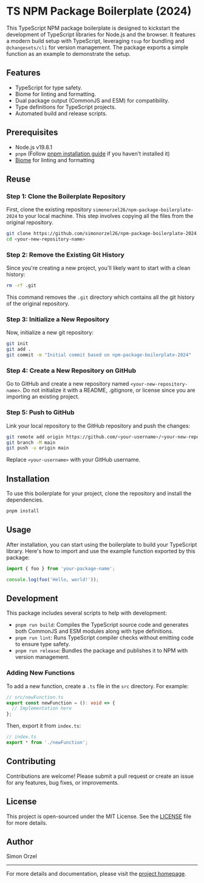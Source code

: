 

# TS NPM Package Boilerplate (2024)

This TypeScript NPM package boilerplate is designed to kickstart the development of TypeScript libraries for Node.js and the browser. It features a modern build setup with TypeScript, leveraging `tsup` for bundling and `@changesets/cli` for version management. The package exports a simple function as an example to demonstrate the setup.

## Features

- TypeScript for type safety.
- Biome for linting and formatting.
- Dual package output (CommonJS and ESM) for compatibility.
- Type definitions for TypeScript projects.
- Automated build and release scripts.

## Prerequisites

- Node.js v19.8.1
- `pnpm` (Follow [pnpm installation guide](https://pnpm.io/installation) if you haven't installed it)
- [Biome](https://biomejs.dev/) for linting and formatting

## Reuse

### Step 1: Clone the Boilerplate Repository

First, clone the existing repository `simonorzel26/npm-package-boilerplate-2024` to your local machine. This step involves copying all the files from the original repository.

```bash
git clone https://github.com/simonorzel26/npm-package-boilerplate-2024.git <your-new-repository-name>
cd <your-new-repository-name>
```

### Step 2: Remove the Existing Git History

Since you're creating a new project, you'll likely want to start with a clean history:

```bash
rm -rf .git
```

This command removes the `.git` directory which contains all the git history of the original repository.

### Step 3: Initialize a New Repository

Now, initialize a new git repository:

```bash
git init
git add .
git commit -m "Initial commit based on npm-package-boilerplate-2024"
```

### Step 4: Create a New Repository on GitHub

Go to GitHub and create a new repository named `<your-new-repository-name>`. Do not initialize it with a README, .gitignore, or license since you are importing an existing project.

### Step 5: Push to GitHub

Link your local repository to the GitHub repository and push the changes:

```bash
git remote add origin https://github.com/<your-username>/<your-new-repository-name>.git
git branch -M main
git push -u origin main
```

Replace `<your-username>` with your GitHub username.


## Installation

To use this boilerplate for your project, clone the repository and install the dependencies.

```bash
pnpm install
```

## Usage

After installation, you can start using the boilerplate to build your TypeScript library. Here's how to import and use the example function exported by this package:

```typescript
import { foo } from 'your-package-name';

console.log(foo('Hello, world!'));
```

## Development

This package includes several scripts to help with development:

- `pnpm run build`: Compiles the TypeScript source code and generates both CommonJS and ESM modules along with type definitions.
- `pnpm run lint`: Runs TypeScript compiler checks without emitting code to ensure type safety.
- `pnpm run release`: Bundles the package and publishes it to NPM with version management.

### Adding New Functions

To add a new function, create a `.ts` file in the `src` directory. For example:

```typescript
// src/newFunction.ts
export const newFunction = (): void => {
  // Implementation here
};
```

Then, export it from `index.ts`:

```typescript
// index.ts
export * from './newFunction';
```

## Contributing

Contributions are welcome! Please submit a pull request or create an issue for any features, bug fixes, or improvements.

## License

This project is open-sourced under the MIT License. See the [LICENSE](https://github.com/simonorzel26/ts-npm-package-boilerplate/blob/main/LICENSE) file for more details.

## Author

Simon Orzel

---

For more details and documentation, please visit the [project homepage](https://github.com/simonorzel26/ts-npm-package-boilerplate).
